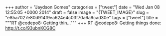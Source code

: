 
+++
author = "Jaydson Gomes"
categories = ["tweet"]
date = "Wed Jan 08 12:55:05 +0000 2014"
draft = false
image = "{TWEET_IMAGE}"
slug = "e85a7027e80d914f9ea624e4c03f70a6a9cad30e"
tags = ["tweet"]
title = """RT @codepo8: Getting thin..."""
+++
RT @codepo8: Getting things done: http://t.co/93ubnKCG8C
